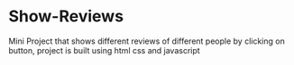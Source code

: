# Show-Reviews
Mini Project that shows different reviews of different people by clicking on button, project is built using html css and javascript
